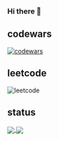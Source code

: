 ### Hi there 👋

## codewars
[![codewars](https://www.codewars.com/users/apprafael/badges/large)](https://www.codewars.com/users/apprafael)

## leetcode
![leetcode](https://badges.peiyuan.ch/leetcode/puiiyuen/ranking?logo=leetcode&label=apprafael&style=for-the-badge&color=green)

## status
<a href="https://github.com/apprafael/">
  <img align="center" src="https://github-readme-stats.vercel.app/api?username=apprafael&count_private=true&show_icons=true&theme=radical&hide_border=false" />
</a> 

<a href="https://github.com/apprafael/">
  <img align="center" src="https://github-readme-stats.vercel.app/api/top-langs/?username=apprafael&layout=compact&theme=radical&hide_border=false" />
</a>
<!--
**apprafael/apprafael** is a ✨ _special_ ✨ repository because its `README.md` (this file) appears on your GitHub profile.

Here are some ideas to get you started:

- 🔭 I’m currently working on ...
- 🌱 I’m currently learning ...
- 👯 I’m looking to collaborate on ...
- 🤔 I’m looking for help with ...
- 💬 Ask me about ...
- 📫 How to reach me: ...
- 😄 Pronouns: ...
- ⚡ Fun fact: ...
-->
